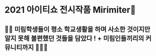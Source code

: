 # 2021 아이티쇼 전시작품 Mirimiter📐<br/>
## 👧🏻 미림학생들이 평소 학교생활을 하며 사소한 것이지만 알지 못해 불편했던 것들을 담았다 ! + 미림인들끼리의 커뮤니티까지 🧏🏻‍♀️
